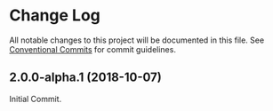 # Change Log

All notable changes to this project will be documented in this file.
See [Conventional Commits](https://conventionalcommits.org) for commit guidelines.

<a name="2.0.0-alpha.1"></a>

## 2.0.0-alpha.1 (2018-10-07)

Initial Commit.
